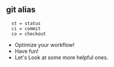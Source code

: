 ## git alias

```
  st = status
  ci = commit
  co = checkout
```

- Optimize your workflow!
- Have fun!       
- Let's Look at some more helpful ones.

